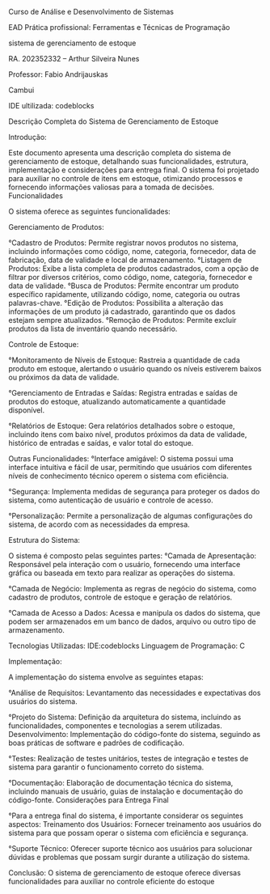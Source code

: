 Curso de Análise e Desenvolvimento de Sistemas

EAD
Prática profissional: Ferramentas e Técnicas de Programação

sistema de gerenciamento de estoque

RA. 202352332 – Arthur Silveira Nunes

Professor: Fabio Andrijauskas

Cambui

IDE ultilizada: codeblocks

Descrição Completa do Sistema de Gerenciamento de Estoque

Introdução:

Este documento apresenta uma descrição completa do sistema de gerenciamento de estoque, detalhando suas funcionalidades, estrutura, implementação e considerações para entrega final. O sistema foi projetado para auxiliar no controle de itens em estoque, otimizando processos e fornecendo informações valiosas para a tomada de decisões.
Funcionalidades

O sistema oferece as seguintes funcionalidades:

Gerenciamento de Produtos:

°Cadastro de Produtos: Permite registrar novos produtos no sistema, incluindo informações como código, nome, categoria, fornecedor, data de fabricação, data de validade e local de armazenamento.
°Listagem de Produtos: Exibe a lista completa de produtos cadastrados, com a opção de filtrar por diversos critérios, como código, nome, categoria, fornecedor e data de validade.
°Busca de Produtos: Permite encontrar um produto específico rapidamente, utilizando código, nome, categoria ou outras palavras-chave.
°Edição de Produtos: Possibilita a alteração das informações de um produto já cadastrado, garantindo que os dados estejam sempre atualizados.
°Remoção de Produtos: Permite excluir produtos da lista de inventário quando necessário.

Controle de Estoque:

°Monitoramento de Níveis de Estoque: Rastreia a quantidade de cada produto em estoque, alertando o usuário quando os níveis estiverem baixos ou próximos da data de validade.

°Gerenciamento de Entradas e Saídas: Registra entradas e saídas de produtos do estoque, atualizando automaticamente a quantidade disponível.

°Relatórios de Estoque: Gera relatórios detalhados sobre o estoque, incluindo itens com baixo nível, produtos próximos da data de validade, histórico de entradas e saídas, e valor total do estoque.

Outras Funcionalidades:
°Interface amigável: O sistema possui uma interface intuitiva e fácil de usar, permitindo que usuários com diferentes níveis de conhecimento técnico operem o sistema com eficiência.

°Segurança: Implementa medidas de segurança para proteger os dados do sistema, como autenticação de usuário e controle de acesso.

°Personalização: Permite a personalização de algumas configurações do sistema, de acordo com as necessidades da empresa.

Estrutura do Sistema:

O sistema é composto pelas seguintes partes:
°Camada de Apresentação: Responsável pela interação com o usuário, fornecendo uma interface gráfica ou baseada em texto para realizar as operações do sistema.

°Camada de Negócio: Implementa as regras de negócio do sistema, como cadastro de produtos, controle de estoque e geração de relatórios.

°Camada de Acesso a Dados: Acessa e manipula os dados do sistema, que podem ser armazenados em um banco de dados, arquivo ou outro tipo de armazenamento.

Tecnologias Utilizadas:
IDE:codeblocks
Linguagem de Programação: C

Implementação:

A implementação do sistema envolve as seguintes etapas:

°Análise de Requisitos: Levantamento das necessidades e expectativas dos usuários do sistema.

°Projeto do Sistema: Definição da arquitetura do sistema, incluindo as funcionalidades, componentes e tecnologias a serem utilizadas.
Desenvolvimento: Implementação do código-fonte do sistema, seguindo as boas práticas de software e padrões de codificação.

°Testes: Realização de testes unitários, testes de integração e testes de sistema para garantir o funcionamento correto do sistema.

°Documentação: Elaboração de documentação técnica do sistema, incluindo manuais de usuário, guias de instalação e documentação do código-fonte.
Considerações para Entrega Final

°Para a entrega final do sistema, é importante considerar os seguintes aspectos:
Treinamento dos Usuários: Fornecer treinamento aos usuários do sistema para que possam operar o sistema com eficiência e segurança.

°Suporte Técnico: Oferecer suporte técnico aos usuários para solucionar dúvidas e problemas que possam surgir durante a utilização do sistema.

Conclusão:
O sistema de gerenciamento de estoque oferece diversas funcionalidades para auxiliar no controle eficiente do estoque
